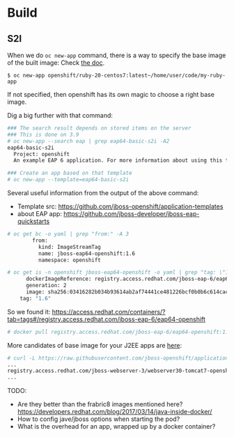 # Build

## S2I
When we do <code>oc new-app</code> command, there is a way to specify the base image of the built image: Check [the doc](https://docs.openshift.com/container-platform/3.7/dev_guide/application_lifecycle/new_app.html#specifying-source-code).

```
$ oc new-app openshift/ruby-20-centos7:latest~/home/user/code/my-ruby-app
```

If not specified, then openshift has its own magic to choose a right base image.

Dig a big further with that command:

```sh
### The search result depends on stored items on the server
### This is done on 3.9
# oc new-app --search eap | grep eap64-basic-s2i -A2
eap64-basic-s2i
  Project: openshift
  An example EAP 6 application. For more information about using this template, see https://github.com/jboss-openshift/application-templates.

### Create an app based on that template
# oc new-app --template=eap64-basic-s2i

```

Several useful information from the output of the above command:

* Template src: https://github.com/jboss-openshift/application-templates
* about EAP app: https://github.com/jboss-developer/jboss-eap-quickstarts

```sh
# oc get bc -o yaml | grep "from:" -A 3
        from:
          kind: ImageStreamTag
          name: jboss-eap64-openshift:1.6
          namespace: openshift

# oc get is -n openshift jboss-eap64-openshift -o yaml | grep "tag: \"1.6" -B3
      dockerImageReference: registry.access.redhat.com/jboss-eap-6/eap64-openshift@sha256:03416282b034b93614ab2af74441ce481226bcf0b0b6c614cacd1b6f008f9792
      generation: 2
      image: sha256:03416282b034b93614ab2af74441ce481226bcf0b0b6c614cacd1b6f008f9792
    tag: "1.6"

```

So we found it: https://access.redhat.com/containers/?tab=tags#/registry.access.redhat.com/jboss-eap-6/eap64-openshift

```sh
# docker pull registry.access.redhat.com/jboss-eap-6/eap64-openshift:1.6
```

More candidates of base image for your J2EE apps are [here](https://github.com/jboss-openshift/application-templates#common-image-repositories):

```sh
# curl -L https://raw.githubusercontent.com/jboss-openshift/application-templates/master/jboss-image-streams.json | grep from  -A2
...
registry.access.redhat.com/jboss-webserver-3/webserver30-tomcat7-openshift:1.3
...
```

TODO: 

* Are they better than the frabric8 images mentioned here? https://developers.redhat.com/blog/2017/03/14/java-inside-docker/
* How to config jave/jboss options when starting the pod?
* What is the overhead for an app, wrapped up by a docker container?


